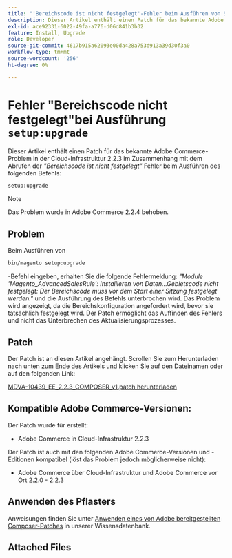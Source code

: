 ```yaml
---
title: "'Bereichscode ist nicht festgelegt'-Fehler beim Ausführen von Setup:upgrade"
description: Dieser Artikel enthält einen Patch für das bekannte Adobe Commerce-Problem in der Cloud-Infrastruktur 2.2.3 in Zusammenhang mit dem Fehler "Bereichscode ist nicht festgelegt"beim Ausführen des Befehls setup:upgrade.
exl-id: ace92331-6022-49fa-a776-d06d841b3b32
feature: Install, Upgrade
role: Developer
source-git-commit: 4617b915a62093e00da428a753d913a39d30f3a0
workflow-type: tm+mt
source-wordcount: '256'
ht-degree: 0%

---
```


# Fehler &quot;Bereichscode nicht festgelegt&quot;bei Ausführung `setup:upgrade`

Dieser Artikel enthält einen Patch für das bekannte Adobe Commerce-Problem in der Cloud-Infrastruktur 2.2.3 im Zusammenhang mit dem Abrufen der *&quot;Bereichscode ist nicht festgelegt&quot;* Fehler beim Ausführen des folgenden Befehls:

```bash
setup:upgrade
```

>[!NOTE]
>
>Das Problem wurde in Adobe Commerce 2.2.4 behoben.

## Problem

Beim Ausführen von

```bash
bin/magento setup:upgrade
```

-Befehl eingeben, erhalten Sie die folgende Fehlermeldung: *&quot;Module &#39;Magento\_AdvancedSalesRule&#39;: Installieren von Daten...Gebietscode nicht festgelegt: Der Bereichscode muss vor dem Start einer Sitzung festgelegt werden.&quot;* und die Ausführung des Befehls unterbrochen wird. Das Problem wird angezeigt, da die Bereichskonfiguration angefordert wird, bevor sie tatsächlich festgelegt wird. Der Patch ermöglicht das Auffinden des Fehlers und nicht das Unterbrechen des Aktualisierungsprozesses.

## Patch

Der Patch ist an diesen Artikel angehängt. Scrollen Sie zum Herunterladen nach unten zum Ende des Artikels und klicken Sie auf den Dateinamen oder auf den folgenden Link:

[MDVA-10439\_EE\_2.2.3\_COMPOSER\_v1.patch herunterladen](assets/MDVA-10439_EE_2.2.3_COMPOSER_v1.patch.zip)

## Kompatible Adobe Commerce-Versionen:

Der Patch wurde für erstellt:

* Adobe Commerce in Cloud-Infrastruktur 2.2.3

Der Patch ist auch mit den folgenden Adobe Commerce-Versionen und -Editionen kompatibel (löst das Problem jedoch möglicherweise nicht):

* Adobe Commerce über Cloud-Infrastruktur und Adobe Commerce vor Ort 2.2.0 - 2.2.3

## Anwenden des Pflasters

Anweisungen finden Sie unter [Anwenden eines von Adobe bereitgestellten Composer-Patches](/help/how-to/general/how-to-apply-a-composer-patch-provided-by-magento.md) in unserer Wissensdatenbank.

## Attached Files
